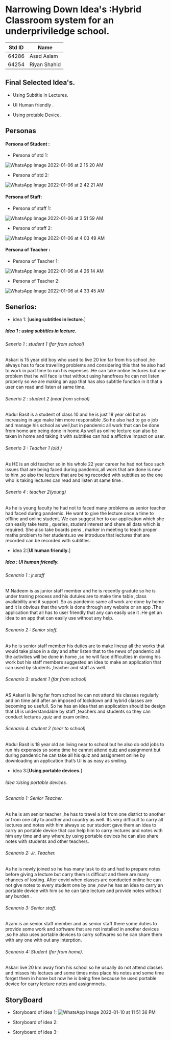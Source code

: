 # Narrowing Down Idea's :Hybrid Classroom system for an underpriviledge school.

|**Std ID**|**Name**|
|:---:|------|
|64286|Asad Aslam|
|64254|Riyan Shahid|


## Final Selected Idea's.

* Using Subtitle in Lectures.

* UI Human friendly .

* Using protable Device.


## Personas 

 ####  Persona of Student :
 
 * Persona of std 1:
 
 ![WhatsApp Image 2022-01-06 at 2 15 20 AM](https://user-images.githubusercontent.com/92552475/148365250-10edcefb-2330-43c9-a193-e295e4141986.jpeg)

 * Persona of std 2:
 
 ![WhatsApp Image 2022-01-06 at 2 42 21 AM](https://user-images.githubusercontent.com/65994423/148363633-5d0a9226-49f7-425b-8c63-8f868aaf68c6.jpeg)


#### Persona of Staff:
 * Persona of staff 1:
 
 ![WhatsApp Image 2022-01-06 at 3 51 59 AM](https://user-images.githubusercontent.com/92552475/148365346-c23faca6-3a5a-4e29-8677-14df184a9357.jpeg)

 * Persona of staff 2:
 
 ![WhatsApp Image 2022-01-06 at 4 03 49 AM](https://user-images.githubusercontent.com/65994423/148363712-d415fd50-d7d5-429e-8f4b-df003f3dbb79.jpeg)


#### Persona of Teacher :
 * Persona of Teacher 1:
 
 ![WhatsApp Image 2022-01-06 at 4 26 14 AM](https://user-images.githubusercontent.com/65994423/148364509-7156ad7e-5642-495c-bfa0-c233ebe3647f.jpeg)

 
 * Persona of Teacher 2:
 
![WhatsApp Image 2022-01-06 at 4 33 45 AM](https://user-images.githubusercontent.com/92552475/148365397-3b82a70e-dd81-4be2-aa40-6ba73c14f406.jpeg)


## Senerios:

* idea 1: [**using subtitles in lecture**.]
##### Idea 1 : using subtitles in lecture.
###### Senerio 1 : student 1 (far from school)

Askari is 15 year old boy who used to live 20 km far from his school ,he always has to face travelling problems and considering this that he also had to  work in part time to run his expenses .He can take online lectures but one problem that he will face is that without using handfrees he can not listen properly so we are making an app that has also subtitle function in it that a user can read and listen at same time.

###### Senerio 2 : student 2 (near  from school)
Abdul Basit is a student of class 10 and he is just 18 year old but as increasing in age make him more responsible .So he also had to go o job and manage his school as well,but in pandemic all work that can be done from home are being done in home.As well as online lecture can also be taken in home and taking it with subtitles can had a affictive impact on user.

###### Senerio 3 : Teacher 1 (old )
As HE is an old teacher so in his whole 22 year career he had not face such issues that are being faced during pandemic,all work that are done is new to him ,so also the lecture that are being recorded with subtitles so the one who is taking lectures can read and listen at same time .

###### Senerio 4 :  teacher 2(young)
As he is young faculty he had not to faced many problems as senior teacher had faced during pandemic. He want to give the lecture once a time to offline and online student. We can suggest her to our application which she can easily take tests , queries, student interest and share all data which is required. She also take boards pens , marker in meeting to teach proper maths problem to her students.so we introduce that lectures that are recorded can be recorded with  subtitles.

  
  
* idea 2:[**UI human friendly.**]
 ##### Idea : UI human friendly.
###### Scenario 1 : jr.staff 
M.Nadeem is as junior staff member and he is recently gradute so he is under traning process and his dutuies are to make time table ,class availability and it support .So as pandemic same all work are done by home and it is obvious that the work is done through any website or an app .The application that all has to user friendly that any can easily use it .He get an idea to an app that can easily use without any help.

###### Scenario 2 : Senior staff.
As he is senior staff member his duties are to make lineup all the works that would take place in a day and after listen that to the news of pandemic all the activities will be done in home ,so he will face difficulties in doning his work but his staff members suggested an idea to make an application that can used by students ,teacher and staff as well.

###### Scenario 3: student 1 (far from school)
AS Askari is living far from school he can not attend his classes regularly and on time and after an imposed of lockdown and hybrid classes are becoming so usefull. So he has an idea that an application should be design that UI is understandable by staff  ,teachers and students so they can  conduct lectures ,quiz and exam online.
###### Scenario 4: student 2 (near to school)
Abdul Basit is 18 year old an living near to school but he also do odd jobs to run his expenses so some time he cannot attend quiz and assignment but  during pandemic he can take all his quiz and assignment online by downloading an application that’s UI is as easy as smiling.


* idea 3:[**Using portable devices.**]

###### Idea :Using portable devices.
###### Scenario 1: Senior Teacher.
As he is am senior teacher ,he has to travel a lot from one district to another or from one city to another and country as well. Its  very difficult to carry all lectures and notes with him  always so our student gave them an idea to carry an portable device that can help him to carry lectures and notes with him any time and any where,by using portable devices he can also share notes with students and other teachers.

 ###### Scenario 2: Jr. Teacher.
As he is newly joined so he has many task to do and had to prepare notes before giving a lecture but carry them is difficult and there are many chances of losting. After covid when classes are conducted online he can not give notes to every student one by one ,now he has an idea to carry an portable device with him so he can take lecture and provide notes without any burden .

###### Scenario 3: Senior staff.
Azam is an senior staff member and as senior staff there some duties to provide some work and software that are not installed in another devices ,so he also uses portable devices to carry softwares so he can share them with any one with out any interption.

###### Scenario 4: Student (far from home).
Askari live 20 km away from his school so he usually do not attend classes and misses his lectues and some times miss place his notes and some time forget them in home but now he is being free because he used portable device for carry lecture notes and assignmnets.







## StoryBoard

* Storyboard of idea 1:
![WhatsApp Image 2022-01-10 at 11 51 36 PM](https://user-images.githubusercontent.com/92552475/148823909-7e0101c5-f9f2-459f-a9b1-c13fa34c6bc5.jpeg)

* Storyboard of idea 2:
* Storyboard of idea 3:

